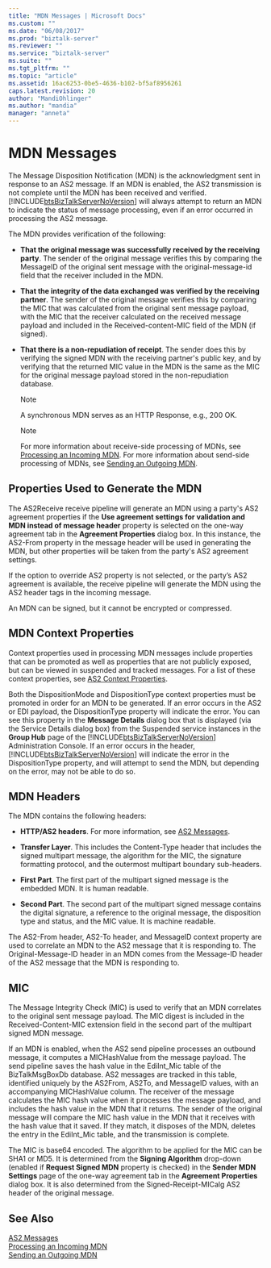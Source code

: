 ```yaml
---
title: "MDN Messages | Microsoft Docs"
ms.custom: ""
ms.date: "06/08/2017"
ms.prod: "biztalk-server"
ms.reviewer: ""
ms.service: "biztalk-server"
ms.suite: ""
ms.tgt_pltfrm: ""
ms.topic: "article"
ms.assetid: 16ac6253-0be5-4636-b102-bf5af8956261
caps.latest.revision: 20
author: "MandiOhlinger"
ms.author: "mandia"
manager: "anneta"
---
```

# MDN Messages
The Message Disposition Notification (MDN) is the acknowledgment sent in response to an AS2 message. If an MDN is enabled, the AS2 transmission is not complete until the MDN has been received and verified. [!INCLUDE[btsBizTalkServerNoVersion](../includes/btsbiztalkservernoversion-md.md)] will always attempt to return an MDN to indicate the status of message processing, even if an error occurred in processing the AS2 message.  
  
 The MDN provides verification of the following:  
  
-   **That the original message was successfully received by the receiving party**. The sender of the original message verifies this by comparing the MessageID of the original sent message with the original-message-id field that the receiver included in the MDN.  
  
-   **That the integrity of the data exchanged was verified by the receiving partner**. The sender of the original message verifies this by comparing the MIC that was calculated from the original sent message payload, with the MIC that the receiver calculated on the received message payload and included in the Received-content-MIC field of the MDN (if signed).  
  
-   **That there is a non-repudiation of receipt**. The sender does this by verifying the signed MDN with the receiving partner's public key, and by verifying that the returned MIC value in the MDN is the same as the MIC for the original message payload stored in the non-repudiation database.  
  
    > [!NOTE]
    >  A synchronous MDN serves as an HTTP Response, e.g., 200 OK.  
  
    > [!NOTE]
    >  For more information about receive-side processing of MDNs, see [Processing an Incoming MDN](../core/processing-an-incoming-mdn.md). For more information about send-side processing of MDNs, see [Sending an Outgoing MDN](../core/sending-an-outgoing-mdn.md).  
  
## Properties Used to Generate the MDN  
 The AS2Receive receive pipeline will generate an MDN using a party's AS2 agreement properties if the **Use agreement settings for validation and MDN instead of message header** property is selected on the one-way agreement tab in the **Agreement Properties** dialog box. In this instance, the AS2-From property in the message header will be used in generating the MDN, but other properties will be taken from the party's AS2 agreement settings.  
  
 If the option to override AS2 property is not selected, or the party’s AS2 agreement is available, the receive pipeline will generate the MDN using the AS2 header tags in the incoming message.  
  
 An MDN can be signed, but it cannot be encrypted or compressed.  
  
## MDN Context Properties  
 Context properties used in processing MDN messages include properties that can be promoted as well as properties that are not publicly exposed, but can be viewed in suspended and tracked messages. For a list of these context properties, see [AS2 Context Properties](../core/as2-context-properties.md).  
  
 Both the DispositionMode and DispositionType context properties must be promoted in order for an MDN to be generated. If an error occurs in the AS2 or EDI payload, the DispositionType property will indicate the error. You can see this property in the **Message Details** dialog box that is displayed (via the Service Details dialog box) from the Suspended service instances in the **Group Hub** page of the [!INCLUDE[btsBizTalkServerNoVersion](../includes/btsbiztalkservernoversion-md.md)] Administration Console. If an error occurs in the header, [!INCLUDE[btsBizTalkServerNoVersion](../includes/btsbiztalkservernoversion-md.md)] will indicate the error in the DispositionType property, and will attempt to send the MDN, but depending on the error, may not be able to do so.  
  
## MDN Headers  
 The MDN contains the following headers:  
  
-   **HTTP/AS2 headers**. For more information, see [AS2 Messages](../core/as2-messages.md).  
  
-   **Transfer Layer**. This includes the Content-Type header that includes the signed multipart message, the algorithm for the MIC, the signature formatting protocol, and the outermost multipart boundary sub-headers.  
  
-   **First Part**. The first part of the multipart signed message is the embedded MDN. It is human readable.  
  
-   **Second Part**. The second part of the multipart signed message contains the digital signature, a reference to the original message, the disposition type and status, and the MIC value. It is machine readable.  
  
 The AS2-From header, AS2-To header, and MessageID context property are used to correlate an MDN to the AS2 message that it is responding to. The Original-Message-ID header in an MDN comes from the Message-ID header of the AS2 message that the MDN is responding to.  
  
## MIC  
 The Message Integrity Check (MIC) is used to verify that an MDN correlates to the original sent message payload. The MIC digest is included in the Received-Content-MIC extension field in the second part of the multipart signed MDN message.  
  
 If an MDN is enabled, when the AS2 send pipeline processes an outbound message, it computes a MICHashValue from the message payload. The send pipeline saves the hash value in the EdiInt_Mic table of the BizTalkMsgBoxDb database. AS2 messages are tracked in this table, identified uniquely by the AS2From, AS2To, and MessageID values, with an accompanying MICHashValue column. The receiver of the message calculates the MIC hash value when it processes the message payload, and includes the hash value in the MDN that it returns. The sender of the original message will compare the MIC hash value in the MDN that it receives with the hash value that it saved. If they match, it disposes of the MDN, deletes the entry in the EdiInt_Mic table, and the transmission is complete.  
  
 The MIC is base64 encoded. The algorithm to be applied for the MIC can be SHA1 or MD5. It is determined from the **Signing Algorithm** drop-down (enabled if **Request Signed MDN** property is checked) in the **Sender MDN Settings** page of the one-way agreement tab in the **Agreement Properties** dialog box. It is also determined from the Signed-Receipt-MICalg AS2 header of the original message.  
  
## See Also  
 [AS2 Messages](../core/as2-messages.md)   
 [Processing an Incoming MDN](../core/processing-an-incoming-mdn.md)   
 [Sending an Outgoing MDN](../core/sending-an-outgoing-mdn.md)